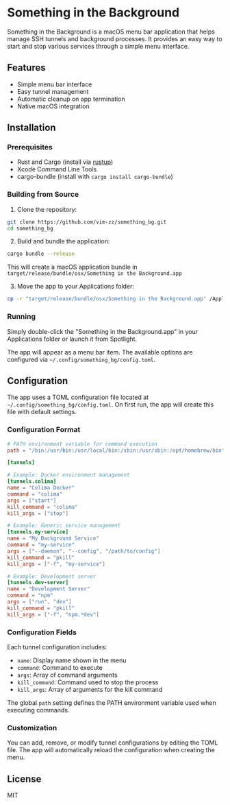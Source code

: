 # Something in the Background

Something in the Background is a macOS menu bar application that helps manage SSH tunnels and background processes. It provides an easy way to start and stop various services through a simple menu interface.

## Features

- Simple menu bar interface
- Easy tunnel management
- Automatic cleanup on app termination
- Native macOS integration

## Installation

### Prerequisites

- Rust and Cargo (install via [rustup](https://rustup.rs/))
- Xcode Command Line Tools
- cargo-bundle (install with `cargo install cargo-bundle`)

### Building from Source

1. Clone the repository:
```bash
git clone https://github.com/vim-zz/something_bg.git
cd something_bg
```

2. Build and bundle the application:
```bash
cargo bundle --release
```

This will create a macOS application bundle in `target/release/bundle/osx/Something in the Background.app`

3. Move the app to your Applications folder:
```bash
cp -r "target/release/bundle/osx/Something in the Background.app" /Applications/
```

### Running

Simply double-click the "Something in the Background.app" in your Applications folder or launch it from Spotlight.

The app will appear as a menu bar item. The available options are configured via `~/.config/something_bg/config.toml`.

## Configuration

The app uses a TOML configuration file located at `~/.config/something_bg/config.toml`. On first run, the app will create this file with default settings.

### Configuration Format

```toml
# PATH environment variable for command execution
path = "/bin:/usr/bin:/usr/local/bin:/sbin:/usr/sbin:/opt/homebrew/bin"

[tunnels]

# Example: Docker environment management
[tunnels.colima]
name = "Colima Docker"
command = "colima"
args = ["start"]
kill_command = "colima"
kill_args = ["stop"]

# Example: Generic service management
[tunnels.my-service]
name = "My Background Service"
command = "my-service"
args = ["--daemon", "--config", "/path/to/config"]
kill_command = "pkill"
kill_args = ["-f", "my-service"]

# Example: Development server
[tunnels.dev-server]
name = "Development Server"
command = "npm"
args = ["run", "dev"]
kill_command = "pkill"
kill_args = ["-f", "npm.*dev"]
```

### Configuration Fields

Each tunnel configuration includes:
- `name`: Display name shown in the menu
- `command`: Command to execute
- `args`: Array of command arguments
- `kill_command`: Command used to stop the process
- `kill_args`: Array of arguments for the kill command

The global `path` setting defines the PATH environment variable used when executing commands.

### Customization

You can add, remove, or modify tunnel configurations by editing the TOML file. The app will automatically reload the configuration when creating the menu.

## License

MIT
